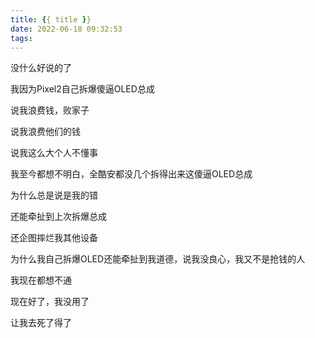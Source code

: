 ```yaml
---
title: {{ title }}
date: 2022-06-18 09:32:53
tags:
---
```


没什么好说的了

我因为Pixel2自己拆爆傻逼OLED总成

说我浪费钱，败家子

说我浪费他们的钱

说我这么大个人不懂事

我至今都想不明白，全酷安都没几个拆得出来这傻逼OLED总成

为什么总是说是我的错

还能牵扯到上次拆爆总成

还企图摔烂我其他设备

为什么我自己拆爆OLED还能牵扯到我道德，说我没良心，我又不是抢钱的人

我现在都想不通

现在好了，我没用了

让我去死了得了

